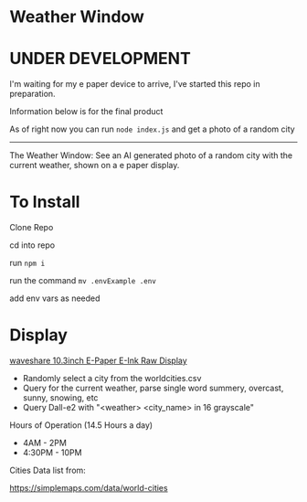 # Weather Window

# UNDER DEVELOPMENT
I'm waiting for my e paper device to arrive, I've started this repo in preparation.

Information below is for the final product

As of right now you can run `node index.js` and get a photo of a random city

----

The Weather Window: See an AI generated photo of a random city with the current weather, shown on a e paper display.

# To Install
Clone Repo

cd into repo

run `npm i`

run the command `mv .envExample .env`

add env vars as needed

# Display
[waveshare 10.3inch E-Paper E-Ink Raw Display](https://www.amazon.com/gp/product/B08KDS5VV8/ref=ppx_yo_dt_b_asin_title_o00_s00?ie=UTF8&psc=1)

- Randomly select a city from the worldcities.csv
- Query for the current weather, parse single word summery, overcast, sunny, snowing, etc
- Query Dall-e2 with "\<weather> <city_name> <country> in 16 grayscale"

Hours of Operation (14.5 Hours a day)
- 4AM - 2PM
- 4:30PM - 10PM


Cities Data list from:

https://simplemaps.com/data/world-cities
